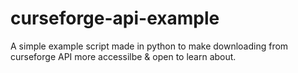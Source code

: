 # curseforge-api-example
A simple example script made in python to make downloading from curseforge API more accessilbe &amp; open to learn about.
